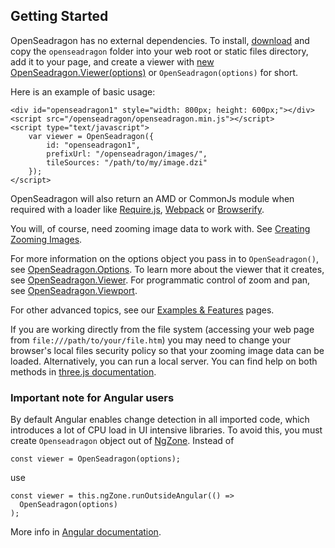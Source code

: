 ## Getting Started

OpenSeadragon has no external dependencies. To install, [download](../#download) and copy the `openseadragon` folder into your web root or static files directory, add it to your page, and create a viewer with [new OpenSeadragon.Viewer(options)](OpenSeadragon.Viewer.html#Viewer) or `OpenSeadragon(options)` for short.

Here is an example of basic usage:

    <div id="openseadragon1" style="width: 800px; height: 600px;"></div>
    <script src="/openseadragon/openseadragon.min.js"></script>
    <script type="text/javascript">
        var viewer = OpenSeadragon({
            id: "openseadragon1",
            prefixUrl: "/openseadragon/images/",
            tileSources: "/path/to/my/image.dzi"
        });
    </script>

OpenSeadragon will also return an AMD or CommonJs module when required with a loader like [Require.js](http://requirejs.org/), [Webpack](https://webpack.github.io/) or [Browserify](http://browserify.org/).

You will, of course, need zooming image data to work with. See [Creating Zooming Images](/examples/creating-zooming-images/).

For more information on the options object you pass in to `OpenSeadragon()`, see [OpenSeadragon.Options](OpenSeadragon.html#.Options). To learn more about the viewer that it creates, see [OpenSeadragon.Viewer](OpenSeadragon.Viewer.html). For programmatic control of zoom and pan, see [OpenSeadragon.Viewport](OpenSeadragon.Viewport.html).

For other advanced topics, see our [Examples & Features](../#examples-and-features) pages.


If you are working directly from the file system (accessing your web page from `file:///path/to/your/file.htm`) you may need to change your browser's local files security policy so that your zooming image data can be loaded. Alternatively, you can run a local server. You can find help on both methods in [three.js documentation](https://threejs.org/docs/#manual/introduction/How-to-run-things-locally).

### Important note for Angular users

By default Angular enables change detection in all imported code, which introduces a lot of CPU load in UI intensive libraries. To avoid this, you must create `Openseadragon` object out of [NgZone](https://angular.io/guide/zone). Instead of

    const viewer = OpenSeadragon(options);

use

    const viewer = this.ngZone.runOutsideAngular(() =>
      OpenSeadragon(options)
    );

More info in [Angular documentation](https://angular.io/guide/zone#ngzone-run-and-runoutsideofangular).
